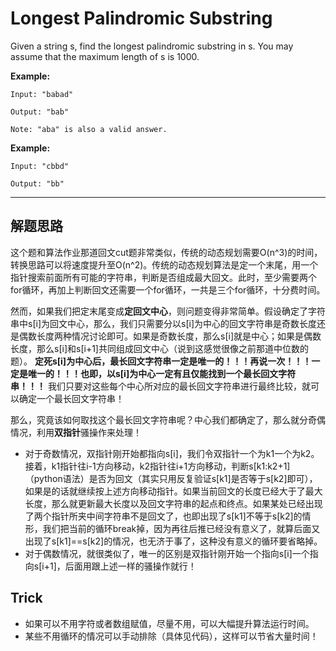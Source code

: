 # Longest Palindromic Substring #
Given a string s, find the longest palindromic substring in s. You may assume that the maximum length of s is 1000.

**Example:**
```
Input: "babad"

Output: "bab"

Note: "aba" is also a valid answer.
```
 
**Example:**
```
Input: "cbbd"

Output: "bb"
```
---
## 解题思路 ##
这个题和算法作业那道回文cut题非常类似，传统的动态规划需要O(n^3)的时间，转换思路可以将速度提升至O(n^2)。传统的动态规划算法是定一个末尾，用一个指针搜索前面所有可能的字符串，判断是否组成最大回文。此时，至少需要两个for循环，再加上判断回文还需要一个for循环，一共是三个for循环，十分费时间。

然而，如果我们把定末尾变成**定回文中心**，则问题变得非常简单。假设确定了字符串中s[i]为回文中心，那么，我们只需要分以s[i]为中心的回文字符串是奇数长度还是偶数长度两种情况讨论即可。如果是奇数长度，那么s[i]就是中心；如果是偶数长度，那么s[i]和s[i+1]共同组成回文中心（说到这感觉很像之前那道中位数的题）。 **定死s[i]为中心后，最长回文字符串一定是唯一的！！！再说一次！！！一定是唯一的！！！也即，以s[i]为中心一定有且仅能找到一个最长回文字符串！！！** 我们只要对这些每个中心所对应的最长回文字符串进行最终比较，就可以确定一个最长回文字符串！

那么，究竟该如何取找这个最长回文字符串呢？中心我们都确定了，那么就分奇偶情况，利用**双指针**骚操作来处理！
- 对于奇数情况，双指针刚开始都指向s[i]，我们令双指针一个为k1一个为k2。接着，k1指针往i-1方向移动，k2指针往i+1方向移动，判断s[k1:k2+1]（python语法）是否为回文（其实只用反复验证s[k1]是否等于s[k2]即可），如果是的话就继续按上述方向移动指针。如果当前回文的长度已经大于了最大长度，那么就更新最大长度以及回文字符串的起点和终点。如果某处已经出现了两个指针所夹中间字符串不是回文了，也即出现了s[k1]不等于s[k2]的情形，我们把当前的循环break掉，因为再往后推已经没有意义了，就算后面又出现了s[k1]==s[k2]的情况，也无济于事了，这种没有意义的循环要省略掉。
- 对于偶数情况，就很类似了，唯一的区别是双指针刚开始一个指向s[i]一个指向s[i+1]，后面用跟上述一样的骚操作就行！


## Trick ##
- 如果可以不用字符或者数组赋值，尽量不用，可以大幅提升算法运行时间。
- 某些不用循环的情况可以手动排除（具体见代码），这样可以节省大量时间！
